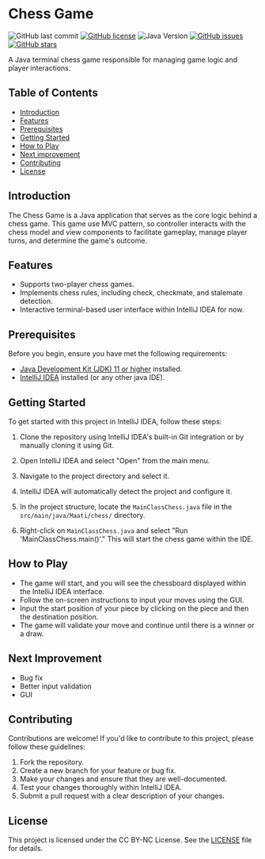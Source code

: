 # Chess Game 

![GitHub last commit](https://img.shields.io/github/last-commit/Oussama-Maati/chess-java)
[![GitHub license](https://img.shields.io/github/license/Oussama-Maati/chess-java)](LICENSE.md)
![Java Version](https://img.shields.io/badge/Java-11%2B-blue)
[![GitHub issues](https://img.shields.io/github/issues/Oussama-Maati/chess-java)](https://github.com/Oussama-Maati/chess-java/issues)
[![GitHub stars](https://img.shields.io/github/stars/Oussama-Maati/chess-java)](https://github.com/Oussama-Maati/chess-java/stargazers)

A Java terminal chess game responsible for managing game logic and player interactions.

## Table of Contents

- [Introduction](#introduction)
- [Features](#features)
- [Prerequisites](#prerequisites)
- [Getting Started](#getting-started)
- [How to Play](#how-to-play)
- [Next improvement](#next-improvement)
- [Contributing](#contributing)
- [License](#license)

## Introduction

The Chess Game is a Java application that serves as the core logic behind a chess game. This game use MVC pattern, so controller interacts with the chess model and view components to facilitate gameplay, manage player turns, and determine the game's outcome.

## Features

- Supports two-player chess games.
- Implements chess rules, including check, checkmate, and stalemate detection.
- Interactive terminal-based user interface within IntelliJ IDEA for now.

## Prerequisites

Before you begin, ensure you have met the following requirements:

- [Java Development Kit (JDK) 11 or higher](https://www.oracle.com/java/technologies/javase-downloads.html) installed.
- [IntelliJ IDEA](https://www.jetbrains.com/idea/download/) installed (or any other java IDE).

## Getting Started

To get started with this project in IntelliJ IDEA, follow these steps:

1. Clone the repository using IntelliJ IDEA's built-in Git integration or by manually cloning it using Git.

2. Open IntelliJ IDEA and select "Open" from the main menu.

3. Navigate to the project directory and select it.

4. IntelliJ IDEA will automatically detect the project and configure it.

5. In the project structure, locate the `MainClassChess.java` file in the `src/main/java/Maati/chess/` directory.

6. Right-click on `MainClassChess.java` and select "Run 'MainClassChess.main()'." This will start the chess game within the IDE.

## How to Play

- The game will start, and you will see the chessboard displayed within the IntelliJ IDEA interface.
- Follow the on-screen instructions to input your moves using the GUI.
- Input the start position of your piece by clicking on the piece and then the destination position.
- The game will validate your move and continue until there is a winner or a draw.

## Next Improvement

- Bug fix
- Better input validation
- GUI

## Contributing

Contributions are welcome! If you'd like to contribute to this project, please follow these guidelines:

1. Fork the repository.
2. Create a new branch for your feature or bug fix.
3. Make your changes and ensure that they are well-documented.
4. Test your changes thoroughly within IntelliJ IDEA.
5. Submit a pull request with a clear description of your changes.

## License

This project is licensed under the CC BY-NC License. See the [LICENSE](LICENSE.md) file for details.
